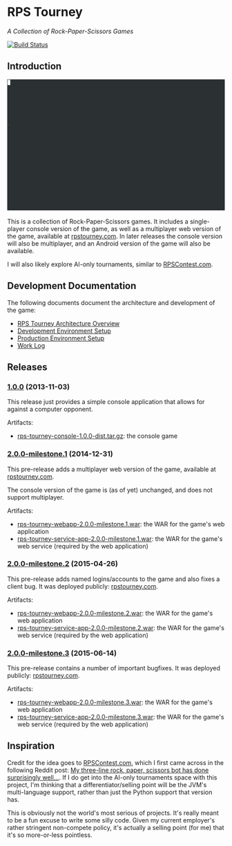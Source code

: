 RPS Tourney
===========
*A Collection of Rock-Paper-Scissors Games*

[![Build Status](https://justdavis.com/jenkins/buildStatus/icon?job=rps-tourney)](https://justdavis.com/jenkins/job/rps-tourney/)

## Introduction

![Console Game Playthrough](rps-tourney-console/dev/game-gifs/playthrough-win-in-two-rounds.gif)

This is a collection of Rock-Paper-Scissors games. It includes a single-player console version of the game, as well as a multiplayer web version of the game, available at [rpstourney.com](https://rpstourney.com). In later releases the console version will also be multiplayer, and an Android version of the game will also be available.

I will also likely explore AI-only tournaments, similar to [RPSContest.com](http://www.rpscontest.com/).


## Development Documentation

The following documents document the architecture and development of the game:

* [RPS Tourney Architecture Overview](./dev/README-ARCHITECTURE.md)
* [Development Environment Setup](./dev/README-DEVENV.md)
* [Production Environment Setup](./dev/README-PRODUCTION.md)
* [Work Log](./dev/work-log.md)


## Releases

### [1.0.0](https://github.com/karlmdavis/rps-tourney/issues?q=milestone%3A1.0) (2013-11-03)

This release just provides a simple console application that allows for against a computer opponent.

Artifacts:

* [rps-tourney-console-1.0.0-dist.tar.gz](https://justdavis.com/nexus/service/local/repositories/releases-opensource/content/com/justdavis/karl/rpstourney/rps-tourney-console/1.0.0/rps-tourney-console-1.0.0-dist.tar.gz): the console game

### [2.0.0-milestone.1](https://github.com/karlmdavis/rps-tourney/issues?q=milestone%3A2.0.0-milestone.1) (2014-12-31)

This pre-release adds a multiplayer web version of the game, available at [rpstourney.com](https://rpstourney.com).

The console version of the game is (as of yet) unchanged, and does not support multiplayer.

Artifacts:

* [rps-tourney-webapp-2.0.0-milestone.1.war](https://justdavis.com/nexus/service/local/repositories/releases-opensource/content/com/justdavis/karl/rpstourney/rps-tourney-webapp/2.0.0-milestone.1/rps-tourney-webapp-2.0.0-milestone.1.war): the WAR for the game's web application
* [rps-tourney-service-app-2.0.0-milestone.1.war](https://justdavis.com/nexus/service/local/repositories/releases-opensource/content/com/justdavis/karl/rpstourney/rps-tourney-service-app/2.0.0-milestone.1/rps-tourney-service-app-2.0.0-milestone.1.war): the WAR for the game's web service (required by the web application)

### [2.0.0-milestone.2](https://github.com/karlmdavis/rps-tourney/issues?q=milestone%3A2.0.0-milestone.2) (2015-04-26)

This pre-release adds named logins/accounts to the game and also fixes a client bug. It was deployed publicly: [rpstourney.com](https://rpstourney.com).

Artifacts:

* [rps-tourney-webapp-2.0.0-milestone.2.war](https://justdavis.com/nexus/service/local/repositories/releases-opensource/content/com/justdavis/karl/rpstourney/rps-tourney-webapp/2.0.0-milestone.2/rps-tourney-webapp-2.0.0-milestone.2.war): the WAR for the game's web application
* [rps-tourney-service-app-2.0.0-milestone.2.war](https://justdavis.com/nexus/service/local/repositories/releases-opensource/content/com/justdavis/karl/rpstourney/rps-tourney-service-app/2.0.0-milestone.2/rps-tourney-service-app-2.0.0-milestone.2.war): the WAR for the game's web service (required by the web application)

### [2.0.0-milestone.3](https://github.com/karlmdavis/rps-tourney/issues?q=milestone%3A2.0.0-milestone.3) (2015-06-14)

This pre-release contains a number of important bugfixes. It was deployed publicly: [rpstourney.com](https://rpstourney.com).

Artifacts:

* [rps-tourney-webapp-2.0.0-milestone.3.war](https://justdavis.com/nexus/service/local/repositories/releases-opensource/content/com/justdavis/karl/rpstourney/rps-tourney-webapp/2.0.0-milestone.3/rps-tourney-webapp-2.0.0-milestone.3.war): the WAR for the game's web application
* [rps-tourney-service-app-2.0.0-milestone.3.war](https://justdavis.com/nexus/service/local/repositories/releases-opensource/content/com/justdavis/karl/rpstourney/rps-tourney-service-app/2.0.0-milestone.3/rps-tourney-service-app-2.0.0-milestone.3.war): the WAR for the game's web service (required by the web application)


## Inspiration

Credit for the idea goes to [RPSContest.com](http://www.rpscontest.com/), which I first came across in the following Reddit post: [My three-line rock, paper, scissors bot has done surprisingly well...](http://www.reddit.com/r/programming/comments/1nj3z6/my_threeline_rock_paper_scissors_bot_has_done/). If I do get into the AI-only tournaments space with this project, I'm thinking that a differentiator/selling point will be the JVM's multi-language support, rather than just the Python support that version has.

This is obviously not the world's most serious of projects. It's really meant to be a fun excuse to write some silly code. Given my current employer's rather stringent non-compete policy, it's actually a selling point (for me) that it's so more-or-less pointless.
